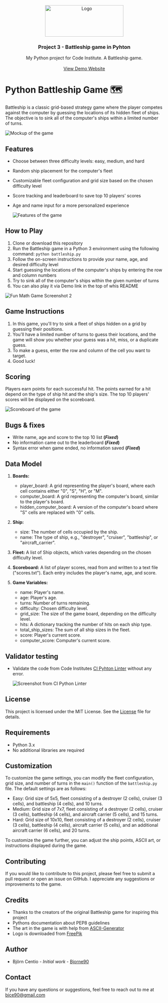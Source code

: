 <div align="center">
  <a href="https://bjorne90.github.io/math-games-for-children/index.html" target="_blank">
    <img src="assets/images/logo.jpg" alt="Logo" width="250" height="100">
  </a>

  <h3 align="center">Project 3 - Battleship game in Pyhton</h3>

  <p align="center">
    My Python project for Code Institute. A Battleship game.
    <br />
    <br />
    <a href="https://battleship-game-bc.herokuapp.com/" target="_blank">View Demo Website</a>
  </p>
</div>

# Python Battleship Game 🗺️

Battleship is a classic grid-based strategy game where the player competes against the computer by guessing the locations of its hidden fleet of ships. The objective is to sink all of the computer's ships within a limited number of turns.

![Mockup of the game](assets/images/mockupscreen.png)

## Features

- Choose between three difficulty levels: easy, medium, and hard
- Random ship placement for the computer's fleet
- Customizable fleet configuration and grid size based on the chosen difficulty level
- Score tracking and leaderboard to save top 10 players' scores
- Age and name input for a more personalized experience

  ![Features of the game](assets/images/features.png)

## How to Play

1. Clone or download this repository
2. Run the Battleship game in a Python 3 environment using the following command: `python battleship.py`
3. Follow the on-screen instructions to provide your name, age, and desired difficulty level
4. Start guessing the locations of the computer's ships by entering the row and column numbers
5. Try to sink all of the computer's ships within the given number of turns
6. You can also play it via Demo link in the top of whis README

![Fun Math Game Screenshot 2](assets/images/howtoplay.png)

## Game Instructions

1. In this game, you'll try to sink a fleet of ships hidden on a grid by guessing their positions.
2. You'll have a limited number of turns to guess their locations, and the game will show you whether your guess was a hit, miss, or a duplicate guess.
3. To make a guess, enter the row and column of the cell you want to target.
4. Good luck!

## Scoring

Players earn points for each successful hit. The points earned for a hit depend on the type of ship hit and the ship's size. The top 10 players' scores will be displayed on the scoreboard.

![Scoreboard of the game](assets/images/scoring.png)

## Bugs & fixes

* Write name, age and score to the top 10 list **(*Fixed*)**
* No information came out to the leaderboard **(*Fixed*)**
* Syntax error when game ended, no information saved **(*Fixed*)**


## Data Model

1. **Boards:**
    - player_board: A grid representing the player's board, where each cell contains either "0", "S", "H", or "M".
    - computer_board: A grid representing the computer's board, similar to the player's board.
    - hidden_computer_board: A version of the computer's board where "S" cells are replaced with "0" cells.

2. **Ship:**
    - size: The number of cells occupied by the ship.
    - name: The type of ship, e.g., "destroyer", "cruiser", "battleship", or "aircraft_carrier".

3. **Fleet:** A list of Ship objects, which varies depending on the chosen difficulty level.

4. **Scoreboard:** A list of player scores, read from and written to a text file ("scores.txt"). Each entry includes the player's name, age, and score.

5. **Game Variables:**
    - name: Player's name.
    - age: Player's age.
    - turns: Number of turns remaining.
    - difficulty: Chosen difficulty level.
    - grid_size: The size of the game board, depending on the difficulty level.
    - hits: A dictionary tracking the number of hits on each ship type.
    - total_ship_sizes: The sum of all ship sizes in the fleet.
    - score: Player's current score.
    - computer_score: Computer's current score.

## Validator testing

- Validate the code from Code Institutes [CI Pyhton Linter](https://pep8ci.herokuapp.com//) without any error.

  ![Screenshot from CI Python Linter](assets/images/testing1.png)


## License

This project is licensed under the MIT License. See the [License](License) file for details.

## Requirements

- Python 3.x
- No additional libraries are required

## Customization

To customize the game settings, you can modify the fleet configuration, grid size, and number of turns in the `main()` function of the `battleship.py` file. The default settings are as follows:

- Easy: Grid size of 5x5, fleet consisting of a destroyer (2 cells), cruiser (3 cells), and battleship (4 cells), and 10 turns.
- Medium: Grid size of 7x7, fleet consisting of a destroyer (2 cells), cruiser (3 cells), battleship (4 cells), and aircraft carrier (5 cells), and 15 turns.
- Hard: Grid size of 10x10, fleet consisting of a destroyer (2 cells), cruiser (3 cells), battleship (4 cells), aircraft carrier (5 cells), and an additional aircraft carrier (6 cells), and 20 turns.

To customize the game further, you can adjust the ship points, ASCII art, or instructions displayed during the game.

## Contributing

If you would like to contribute to this project, please feel free to submit a pull request or open an issue on GitHub. I appreciate any suggestions or improvements to the game.

## Credits

* Thanks to the creators of the original Battleship game for inspiring this project
* Pythons documentation about PEP8 guidelines
* The art in the game is with help from [ASCII-Generator](https://ascii-generator.site/)
* Logo is downloaded from [FreePik](https://www.freepik.com/free-vector/illustration-transportation-icon_2944816.htm#query=battleship%20logo&position=28&from_view=keyword&track=ais)

## Author

- Björn Centio - _Initial work_ - [Bjorne90](https://github.com/bjorne90)

## Contact

If you have any questions or suggestions, feel free to reach out to me at bjce90@gmail.com
